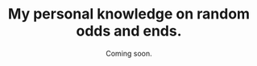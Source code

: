 <html>
  <body>
  <h1 style="text-align:center;">My personal knowledge on random odds and ends.</h1>
  <p style="text-align:center;">Coming soon.</p>
  </body>
 </html>
